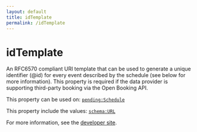 ```yaml
---
layout: default
title: idTemplate
permalink: /idTemplate
---
```


# idTemplate
An RFC6570 compliant URI template that can be used to generate a unique identifier (@id) for every event described by the schedule (see below for more information). This property is required if the data provider is supporting third-party booking via the Open Booking API.

This property can be used on: [`pending:Schedule`](https://pending.schema.org/Schedule)

This property include the values: [`schema:URL`](https://schema.org/URL)

For more information, see the [developer site](https://developer.openactive.io/data-model/types/).
